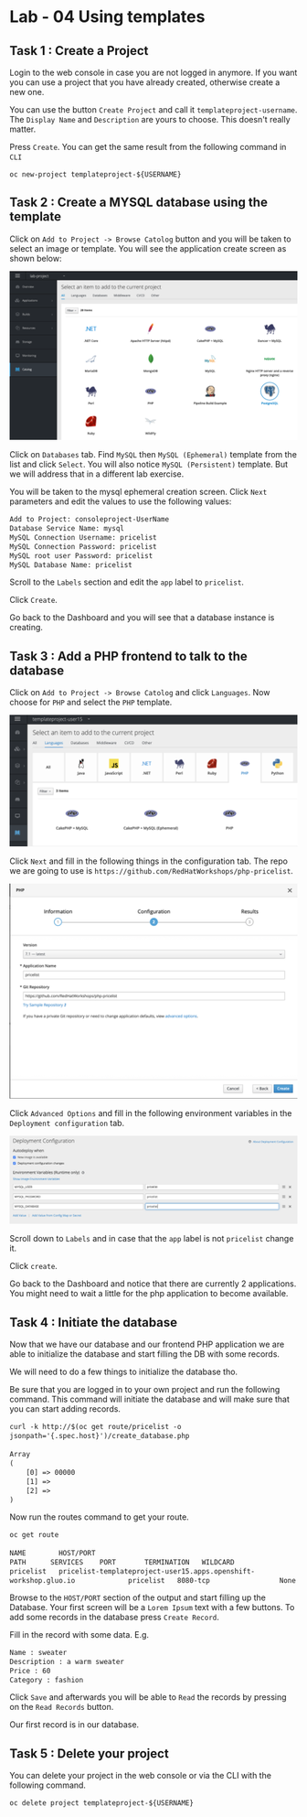 # Lab - 04 Using templates

## Task 1 : Create a Project

Login to the web console in case you are not logged in anymore. If you want you
can use a project that you have already created, otherwise create a new one.

You can use the button `Create Project` and call it `templateproject-username`.
The `Display Name` and `Description` are yours to choose. This doesn't really
matter.

Press `Create`. You can get the same result from the following command in `CLI`

```
oc new-project templateproject-${USERNAME}
```

## Task 2 : Create a MYSQL database using the template

Click on `Add to Project -> Browse Catolog` button and you will be taken to select an
image or template. You will see the application create screen as shown
below:

![service_catalog2](../images/service_catalog2.png "service_catalog2")

Click on `Databases` tab. Find `MySQL` then `MySQL (Ephemeral)`
template from the list and click `Select`. You will also notice `MySQL
(Persistent)` template. But we will address that in a different lab
exercise.

You will be taken to the mysql ephemeral creation screen. Click `Next`
parameters and edit the values to use the following values:

```
Add to Project: consoleproject-UserName
Database Service Name: mysql
MySQL Connection Username: pricelist
MySQL Connection Password: pricelist
MySQL root user Password: pricelist
MySQL Database Name: pricelist
```

Scroll to the `Labels` section and edit the `app` label to `pricelist`.

Click `Create`.

Go back to the Dashboard and you will see that a database instance is creating.

## Task 3 : Add a PHP frontend to talk to the database

Click on `Add to Project -> Browse Catolog` and click `Languages`. Now choose for
`PHP` and select the `PHP` template.

![catalog_php](../images/catalog_php.png "catalog_php")

Click `Next` and fill in the following things in the configuration tab. The repo
we are going to use is `https://github.com/RedHatWorkshops/php-pricelist`.

![configuration_php](../images/configuration_php.png "configuration_php")

Click `Advanced Options` and fill in the following environment variables in the
`Deployment configuration` tab.

![php_env_vars](../images/php_env_vars.png "php_env_vars")

Scroll down to `Labels` and in case that the `app` label is not `pricelist` change
it.

Click `create`.

Go back to the Dashboard and notice that there are currently 2 applications. You
might need to wait a little for the php application to become available.

## Task 4 : Initiate the database

Now that we have our database and our frontend PHP application we are able to
initialize the database and start filling the DB with some records.

We will need to do a few things to initialize the database tho.

Be sure that you are logged in to your own project and run the following command.
This command will initiate the database and will make sure that you can start
adding records.

```
curl -k http://$(oc get route/pricelist -o jsonpath='{.spec.host}')/create_database.php

Array
(
    [0] => 00000
    [1] =>
    [2] =>
)
```

Now run the routes command to get your route.

```
oc get route

NAME        HOST/PORT                                                          PATH      SERVICES    PORT       TERMINATION   WILDCARD
pricelist   pricelist-templateproject-user15.apps.openshift-workshop.gluo.io             pricelist   8080-tcp                 None
```

Browse to the `HOST/PORT` section of the output and start filling up the Database.
Your first screen will be a `Lorem Ipsum` text with a few buttons. To add some
records in the database press `Create Record`.

Fill in the record with some data. E.g.

```
Name : sweater
Description : a warm sweater   
Price : 60
Category : fashion  
```

Click `Save` and afterwards you will be able to `Read` the records by pressing on
the `Read Records` button.

Our first record is in our database.

## Task 5 : Delete your project

You can delete your project in the web console or via the CLI with the following
command.

```
oc delete project templateproject-${USERNAME}
```
